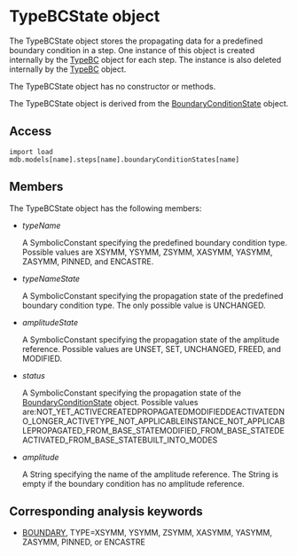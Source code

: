 # TypeBCState object

The TypeBCState object stores the propagating data for a predefined boundary condition in a step. One instance of this object is created internally by the [TypeBC](https://help.3ds.com/2022/english/DSSIMULIA_Established/SIMACAEKERRefMap/simaker-c-typebcpyc.htm?ContextScope=all) object for each step. The instance is also deleted internally by the [TypeBC](https://help.3ds.com/2022/english/DSSIMULIA_Established/SIMACAEKERRefMap/simaker-c-typebcpyc.htm?ContextScope=all) object.

The TypeBCState object has no constructor or methods.

The TypeBCState object is derived from the [BoundaryConditionState](https://help.3ds.com/2022/english/DSSIMULIA_Established/SIMACAEKERRefMap/simaker-c-boundaryconditionstatepyc.htm?ContextScope=all) object.

## Access

```
import load
mdb.models[name].steps[name].boundaryConditionStates[name]
```

## Members

The TypeBCState object has the following members:

- *typeName*

  A SymbolicConstant specifying the predefined boundary condition type. Possible values are XSYMM, YSYMM, ZSYMM, XASYMM, YASYMM, ZASYMM, PINNED, and ENCASTRE.

- *typeNameState*

  A SymbolicConstant specifying the propagation state of the predefined boundary condition type. The only possible value is UNCHANGED.

- *amplitudeState*

  A SymbolicConstant specifying the propagation state of the amplitude reference. Possible values are UNSET, SET, UNCHANGED, FREED, and MODIFIED.

- *status*

  A SymbolicConstant specifying the propagation state of the [BoundaryConditionState](https://help.3ds.com/2022/english/DSSIMULIA_Established/SIMACAEKERRefMap/simaker-c-boundaryconditionstatepyc.htm?ContextScope=all) object. Possible values are:NOT_YET_ACTIVECREATEDPROPAGATEDMODIFIEDDEACTIVATEDNO_LONGER_ACTIVETYPE_NOT_APPLICABLEINSTANCE_NOT_APPLICABLEPROPAGATED_FROM_BASE_STATEMODIFIED_FROM_BASE_STATEDEACTIVATED_FROM_BASE_STATEBUILT_INTO_MODES

- *amplitude*

  A String specifying the name of the amplitude reference. The String is empty if the boundary condition has no amplitude reference.



## Corresponding analysis keywords

- [BOUNDARY](https://help.3ds.com/2022/english/DSSIMULIA_Established/SIMACAEKEYRefMap/simakey-r-boundary.htm?ContextScope=all#simakey-r-boundary), TYPE=XSYMM, YSYMM, ZSYMM, XASYMM, YASYMM, ZASYMM, PINNED, or ENCASTRE
